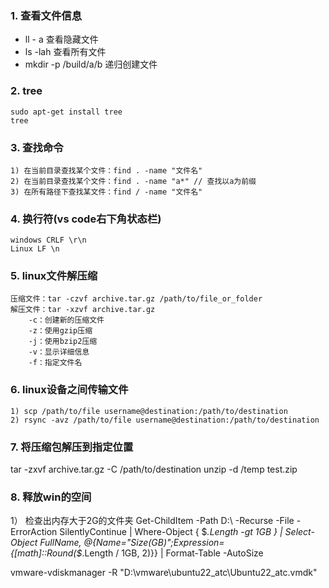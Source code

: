 ### 1. 查看文件信息
* ll - a  查看隐藏文件
* ls -lah 查看所有文件
* mkdir -p /build/a/b  递归创建文件   
### 2. tree  
    sudo apt-get install tree
    tree
 
### 3. 查找命令
    1) 在当前目录查找某个文件：find . -name "文件名"
    2) 在当前目录查找某个文件：find . -name "a*" // 查找以a为前缀
    3) 在所有路径下查找某文件：find / -name "文件名"

### 4. 换行符(vs code右下角状态栏) 
    windows CRLF \r\n
    Linux LF \n

### 5. linux文件解压缩  
    压缩文件：tar -czvf archive.tar.gz /path/to/file_or_folder
    解压文件：tar -xzvf archive.tar.gz
        -c：创建新的压缩文件
        -z：使用gzip压缩
        -j：使用bzip2压缩
        -v：显示详细信息
        -f：指定文件名

### 6. linux设备之间传输文件
    1) scp /path/to/file username@destination:/path/to/destination
    2) rsync -avz /path/to/file username@destination:/path/to/destination

### 7. 将压缩包解压到指定位置
tar -zxvf archive.tar.gz -C /path/to/destination
unzip -d /temp test.zip

### 8. 释放win的空间
1） 检查出内存大于2G的文件夹
Get-ChildItem -Path D:\ -Recurse -File -ErrorAction SilentlyContinue | 
Where-Object { $_.Length -gt 1GB } | 
Select-Object FullName, @{Name="Size(GB)";Expression={[math]::Round($_.Length / 1GB, 2)}} |
Format-Table -AutoSize

vmware-vdiskmanager -R "D:\vmware\ubuntu22_atc\Ubuntu22_atc.vmdk"
